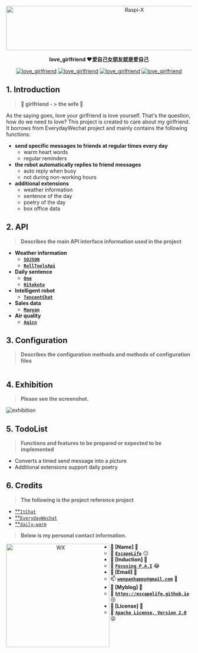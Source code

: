 <p align=center>
  <a href="https://github.com/EscapeLife/love_grilfriend.git">
    <img src="https://escapelife-1257414824.cos.ap-shanghai.myqcloud.com/never-forget-why-you-started.gif" width="680" height="120" alt="Raspi-X" >
  </a>
</p>

<p align=center>
  <b>love_girlfriend ❤️爱自己女朋友就是爱自己</b>
</p>

<p align="center">
  <a href="https://github.com/EscapeLife/love_grilfriend.git"><img src="https://img.shields.io/badge/Project-love_girlfriend-green.svg?style=for-the-badge&logo=ubuntu" alt="love_girlfriend"></a>
  <a href="https://github.com/EscapeLife/love_grilfriend.git"><img src="https://img.shields.io/badge/Author-Escape-orange.svg?style=for-the-badge&logo=vim" alt="love_girlfriend"></a>
  <a href="https://github.com/EscapeLife/love_grilfriend.git"><img src="https://img.shields.io/badge/Languages-Shell-yellow.svg?style=for-the-badge&logo=python" alt="love_girlfriend"></a>
  <a href="https://github.com/EscapeLife/love_grilfriend.git"><img src="https://img.shields.io/badge/Contributions-Weclone-blue.svg?style=for-the-badge&logo=coffeescript" alt="love_girlfriend"></a>
</p>

## 1. Introduction

> **👊 girlfriend - > the wife 👰**

As the saying goes, love your girlfriend is love yourself. That's the question, how do we need to love? This project is created to care about my girlfriend. It borrows from EverydayWechat project and mainly contains the following functions:

- **send specific messages to friends at regular times every day**
  - warm heart words
  - regular reminders
- **the robot automatically replies to friend messages**
  - auto reply when busy
  - not during non-working hours
- **additional extensions**
  - weather information
  - sentence of the day
  - poetry of the day
  - box office data

## 2. API

> **Describes the main API interface information used in the project**

- **Weather information**
  - [**`SOJSON`**](sojson.com/blog/305.html)
  - [**`RollToolsApi`**](https://github.com/MZCretin/RollToolsApi#%E8%8E%B7%E5%8F%96%E7%89%B9%E5%AE%9A%E5%9F%8E%E5%B8%82%E4%BB%8A%E6%97%A5%E5%A4%A9%E6%B0%94)
- **Daily sentence**
  - [**`One`**](http://wufazhuce.com)
  - [**`Hitokoto`**](hitokoto.cn)
- **Intelligent robot**
  - [**`TencentChat`**](ai.qq.com/product/nlpchat.shtml )
- **Sales data**
  - [**`Maoyan`**](piaofang.maoyan.com/dashboard)
- **Air quality**
  - [**`Aqicn`**](http://aqicn.org/here)

## 3. Configuration

> **Describes the configuration methods and methods of configuration files**

```yaml

```

## 4. Exhibition

> **Please see the screenshot.**

![exhibition]()

## 5. TodoList

> **Functions and features to be prepared or expected to be implemented**

- Converts a timed send message into a picture
- Additional extensions support daily poetry

## 6. Credits

> **The following is the project reference project**

- [**`ItChat`](https://github.com/littlecodersh/ItChat)
- [**`EverydayWechat`](https://github.com/sfyc23/EverydayWechat)
- [**`daily-warm`](https://github.com/BarryYan/daily-warm)

> **Below is my personal contact information.**

<p align="center">
    <img src="https://escapelife-1257414824.cos.ap-shanghai.myqcloud.com/escape-wechat-qrcode-1.gif" width="280" height="280" alt="WX" align="left" />
</p>

- **💭 [Name] 💭**
  - 🐠 **[`EscapeLife`](https://escapelife.github.io)** 😏
- **💭 [Induction] 💭**
  - 🏦 **[`Focusing P.A.I`](https://paodingai.com/)** 😂
- **💭 [Email] 💭**
  - 📫 **[`wenpanhappy@gmail.com`](https://escapelife.github.io)** 🤔
- **💭 [Myblog] 💭**
  - 🍺 **[`https://escapelife.github.io`](https://escapelife.github.io)** 😚
- **💭 [License] 💭**
  - 🚧 [**`Apache License, Version 2.0`**](http://www.apache.org/licenses/LICENSE-2.0.html)😝
